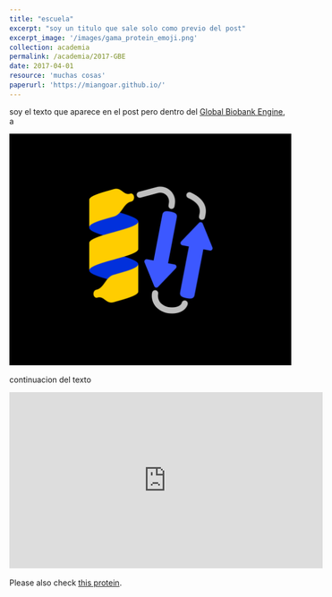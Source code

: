 ```yaml
---
title: "escuela"
excerpt: "soy un titulo que sale solo como previo del post"
excerpt_image: '/images/gama_protein_emoji.png'
collection: academia
permalink: /academia/2017-GBE
date: 2017-04-01
resource: 'muchas cosas'
paperurl: 'https://miangoar.github.io/'
---
```


soy el texto que aparece en el post pero dentro del [Global Biobank Engine](https://gbe.stanford.edu/), a

![GBE screenshot](/images/gama_protein_emoji.png)

continuacion del texto

<iframe width="560" height="315" src="https://www.youtube.com/embed/lSYgC0U7t4o" frameborder="0" allow="accelerometer; autoplay; encrypted-media; gyroscope; picture-in-picture" allowfullscreen></iframe>

Please also check [this protein](/images/gama_protein_emoji.png).
